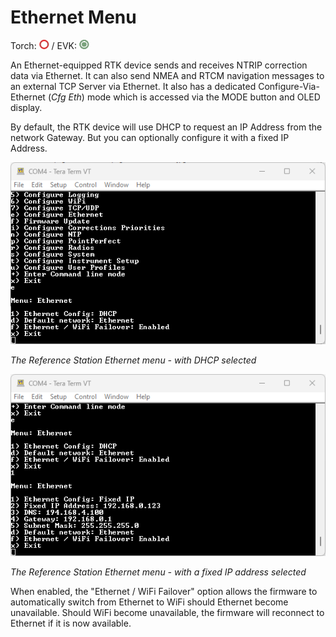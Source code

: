 # Ethernet Menu

Torch: ![Feature Not Supported](img/Icons/RedDot.png) / EVK: ![Feature Supported](img/Icons/GreenDot.png)

An Ethernet-equipped RTK device sends and receives NTRIP correction data via Ethernet. It can also send NMEA and RTCM navigation messages to an external TCP Server via Ethernet. It also has a dedicated Configure-Via-Ethernet (*Cfg Eth*) mode which is accessed via the MODE button and OLED display.

By default, the RTK device will use DHCP to request an IP Address from the network Gateway. But you can optionally configure it with a fixed IP Address.

![RTK Device in DHCP mode](img/Terminal/Ethernet_DHCP.png)

*The Reference Station Ethernet menu - with DHCP selected*

![Reference Station in fixed IP address mode](img/Terminal/Ethernet_Fixed_IP.png)

*The Reference Station Ethernet menu - with a fixed IP address selected*

When enabled, the "Ethernet / WiFi Failover" option allows the firmware to automatically switch from Ethernet to WiFi should Ethernet become unavailable. Should WiFi become unavailable, the firmware will reconnect to Ethernet if it is now available.